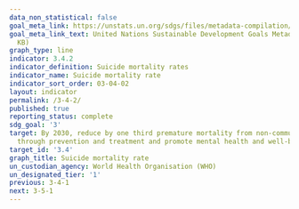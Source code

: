 ```yaml
---
data_non_statistical: false
goal_meta_link: https://unstats.un.org/sdgs/files/metadata-compilation/Metadata-Goal-3.pdf
goal_meta_link_text: United Nations Sustainable Development Goals Metadata (PDF 65.1
  KB)
graph_type: line
indicator: 3.4.2
indicator_definition: Suicide mortality rates
indicator_name: Suicide mortality rate
indicator_sort_order: 03-04-02
layout: indicator
permalink: /3-4-2/
published: true
reporting_status: complete
sdg_goal: '3'
target: By 2030, reduce by one third premature mortality from non-communicable diseases
  through prevention and treatment and promote mental health and well-being
target_id: '3.4'
graph_title: Suicide mortality rate
un_custodian_agency: World Health Organisation (WHO)
un_designated_tier: '1'
previous: 3-4-1
next: 3-5-1
---
```

